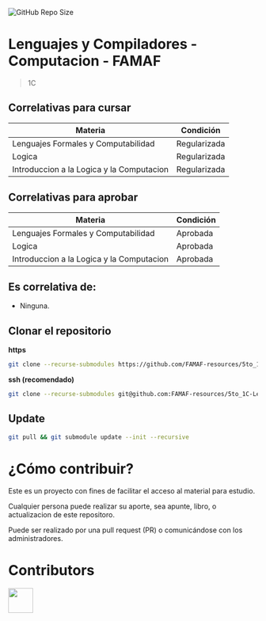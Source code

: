 ![GitHub Repo Size](https://img.shields.io/github/repo-size/FAMAF-resources/5to_1C-Lenguajes_y_Compiladores-FAMAF)

# Lenguajes y Compiladores - Computacion - FAMAF

> 1C

## Correlativas para **cursar**

| Materia               | Condición    |
| --------------------- | ------------ |
| Lenguajes Formales y Computabilidad | Regularizada |
| Logica   | Regularizada     |
| Introduccion a la Logica y la Computacion   | Regularizada     |

## Correlativas para **aprobar**

| Materia               | Condición    |
| --------------------- | ------------ |
| Lenguajes Formales y Computabilidad | Aprobada     |
| Logica   | Aprobada     |
| Introduccion a la Logica y la Computacion   | Aprobada     |

## Es correlativa de:

- Ninguna.

## Clonar el repositorio

**https**

```bash
git clone --recurse-submodules https://github.com/FAMAF-resources/5to_1C-Lenguajes_y_Compiladores-FAMAF.git
```

**ssh (recomendado)**

```bash
git clone --recurse-submodules git@github.com:FAMAF-resources/5to_1C-Lenguajes_y_Compiladores-FAMAF.git
```

## Update

```bash
git pull && git submodule update --init --recursive
```

# ¿Cómo contribuir?

Este es un proyecto con fines de facilitar el acceso al material para estudio.

Cualquier persona puede realizar su aporte, sea apunte, libro, o actualizacion de este repositoro.

Puede ser realizado por una pull request (PR) o comunicándose con los administradores.

# Contributors
<a href="https://github.com/FAMAF-resources/5to_1C-Lenguajes_y_Compiladores-FAMAF/graphs/contributors">
  <img src="https://contrib.rocks/image?repo=FAMAF-resources/5to_1C-Lenguajes_y_Compiladores-FAMAF" height="50"/>
</a>
